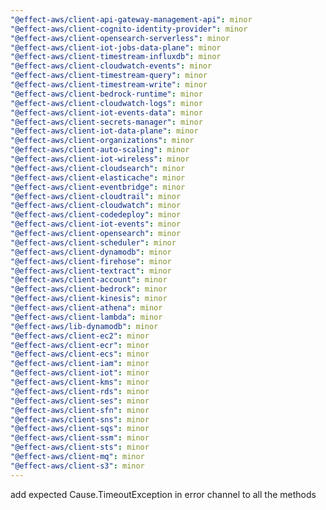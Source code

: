 ```yaml
---
"@effect-aws/client-api-gateway-management-api": minor
"@effect-aws/client-cognito-identity-provider": minor
"@effect-aws/client-opensearch-serverless": minor
"@effect-aws/client-iot-jobs-data-plane": minor
"@effect-aws/client-timestream-influxdb": minor
"@effect-aws/client-cloudwatch-events": minor
"@effect-aws/client-timestream-query": minor
"@effect-aws/client-timestream-write": minor
"@effect-aws/client-bedrock-runtime": minor
"@effect-aws/client-cloudwatch-logs": minor
"@effect-aws/client-iot-events-data": minor
"@effect-aws/client-secrets-manager": minor
"@effect-aws/client-iot-data-plane": minor
"@effect-aws/client-organizations": minor
"@effect-aws/client-auto-scaling": minor
"@effect-aws/client-iot-wireless": minor
"@effect-aws/client-cloudsearch": minor
"@effect-aws/client-elasticache": minor
"@effect-aws/client-eventbridge": minor
"@effect-aws/client-cloudtrail": minor
"@effect-aws/client-cloudwatch": minor
"@effect-aws/client-codedeploy": minor
"@effect-aws/client-iot-events": minor
"@effect-aws/client-opensearch": minor
"@effect-aws/client-scheduler": minor
"@effect-aws/client-dynamodb": minor
"@effect-aws/client-firehose": minor
"@effect-aws/client-textract": minor
"@effect-aws/client-account": minor
"@effect-aws/client-bedrock": minor
"@effect-aws/client-kinesis": minor
"@effect-aws/client-athena": minor
"@effect-aws/client-lambda": minor
"@effect-aws/lib-dynamodb": minor
"@effect-aws/client-ec2": minor
"@effect-aws/client-ecr": minor
"@effect-aws/client-ecs": minor
"@effect-aws/client-iam": minor
"@effect-aws/client-iot": minor
"@effect-aws/client-kms": minor
"@effect-aws/client-rds": minor
"@effect-aws/client-ses": minor
"@effect-aws/client-sfn": minor
"@effect-aws/client-sns": minor
"@effect-aws/client-sqs": minor
"@effect-aws/client-ssm": minor
"@effect-aws/client-sts": minor
"@effect-aws/client-mq": minor
"@effect-aws/client-s3": minor
---
```


add expected Cause.TimeoutException in error channel to all the methods
